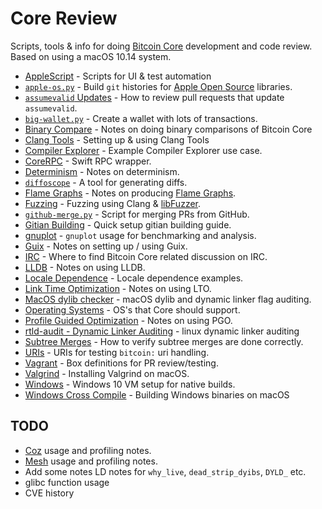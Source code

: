# Core Review
Scripts, tools & info for doing [Bitcoin Core](https://github.com/bitcoin/bitcoin) development and code review. Based on using a macOS 10.14 system.

- [AppleScript](/applescript/README.md) - Scripts for UI & test automation
- [`apple-os.py`](apple-os.py) - Build `git` histories for [Apple Open Source](https://opensource.apple.com/) libraries.
- [`assumevalid` Updates](update-assumevalid.md) - How to review pull requests that update `assumevalid`.
- [`big-wallet.py`](big-wallet.py) - Create a wallet with lots of transactions.
- [Binary Compare](binary-compare.md) - Notes on doing binary comparisons of Bitcoin Core
- [Clang Tools](clang-tools.md) - Setting up & using Clang Tools
- [Compiler Explorer](compiler-explorer.md) - Example Compiler Explorer use case.
- [CoreRPC](https://github.com/fanquake/CoreRPC) - Swift RPC wrapper.
- [Determinism](determinism.md) - Notes on determinism.
- [`diffoscope`](diffoscope.md) - A tool for generating diffs.
- [Flame Graphs](/flamegraph/README.md) - Notes on producing [Flame Graphs](https://github.com/brendangregg/FlameGraph).
- [Fuzzing](/fuzzing/) - Fuzzing using Clang & [libFuzzer](https://llvm.org/docs/LibFuzzer.html).
- [`github-merge.py`](github-merge.md) - Script for merging PRs from GitHub.
- [Gitian Building](/gitian-building/) - Quick setup gitian building guide.
- [gnuplot](gnuplot/README.md) - `gnuplot` usage for benchmarking and analysis.
- [Guix](guix/README.md) - Notes on setting up / using Guix.
- [IRC](irc.md) - Where to find Bitcoin Core related discussion on IRC.
- [LLDB](lldb.md) - Notes on using LLDB.
- [Locale Dependence](/locale-dependence/) - Locale dependence examples.
- [Link Time Optimization](lto.md) - Notes on using LTO.
- [MacOS dylib checker](macos_dylib_check.py) - macOS dylib and dynamic linker flag auditing.
- [Operating Systems](operating-systems.md) - OS's that Core should support.
- [Profile Guided Optimization](pgo.md) - Notes on using PGO.
- [rtld-audit - Dynamic Linker Auditing](/rtld/) - linux dynamic linker auditing
- [Subtree Merges](subtree-merge.md) - How to verify subtree merges are done correctly.
- [URIs](/uri/) - URIs for testing `bitcoin:` uri handling.
- [Vagrant](/vagrant/) - Box definitions for PR review/testing.
- [Valgrind](valgrind.md) - Installing Valgrind on macOS.
- [Windows](windows.md) - Windows 10 VM setup for native builds.
- [Windows Cross Compile](/win-cross-compile.md) - Building Windows binaries on macOS

## TODO

- [Coz](https://github.com/plasma-umass/coz) usage and profiling notes.
- [Mesh](https://github.com/plasma-umass/Mesh) usage and profiling notes.
- Add some notes LD notes for `why_live`, `dead_strip_dyibs`, `DYLD_` etc.
- glibc function usage
- CVE history